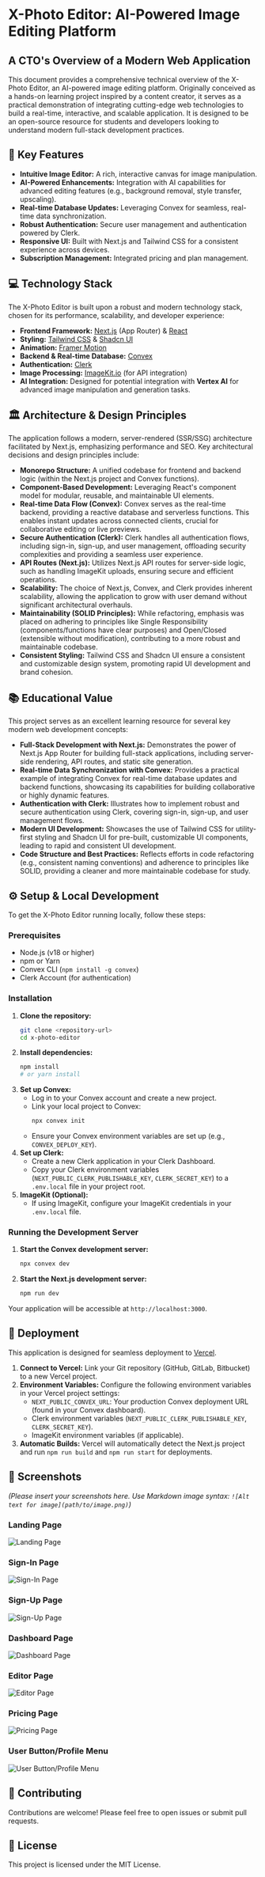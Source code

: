 # X-Photo Editor: AI-Powered Image Editing Platform

## A CTO's Overview of a Modern Web Application

This document provides a comprehensive technical overview of the X-Photo Editor, an AI-powered image editing platform. Originally conceived as a hands-on learning project inspired by a content creator, it serves as a practical demonstration of integrating cutting-edge web technologies to build a real-time, interactive, and scalable application. It is designed to be an open-source resource for students and developers looking to understand modern full-stack development practices.

## 🚀 Key Features

*   **Intuitive Image Editor:** A rich, interactive canvas for image manipulation.
*   **AI-Powered Enhancements:** Integration with AI capabilities for advanced editing features (e.g., background removal, style transfer, upscaling).
*   **Real-time Database Updates:** Leveraging Convex for seamless, real-time data synchronization.
*   **Robust Authentication:** Secure user management and authentication powered by Clerk.
*   **Responsive UI:** Built with Next.js and Tailwind CSS for a consistent experience across devices.
*   **Subscription Management:** Integrated pricing and plan management.

## 💻 Technology Stack

The X-Photo Editor is built upon a robust and modern technology stack, chosen for its performance, scalability, and developer experience:

*   **Frontend Framework:** [Next.js](https://nextjs.org/) (App Router) & [React](https://react.dev/)
*   **Styling:** [Tailwind CSS](https://tailwindcss.com/) & [Shadcn UI](https://ui.shadcn.com/)
*   **Animation:** [Framer Motion](https://www.framer.com/motion/)
*   **Backend & Real-time Database:** [Convex](https://www.convex.dev/)
*   **Authentication:** [Clerk](https://clerk.com/)
*   **Image Processing:** [ImageKit.io](https://imagekit.io/) (for API integration)
*   **AI Integration:** Designed for potential integration with **Vertex AI** for advanced image manipulation and generation tasks.

## 🏛️ Architecture & Design Principles

The application follows a modern, server-rendered (SSR/SSG) architecture facilitated by Next.js, emphasizing performance and SEO. Key architectural decisions and design principles include:

*   **Monorepo Structure:** A unified codebase for frontend and backend logic (within the Next.js project and Convex functions).
*   **Component-Based Development:** Leveraging React's component model for modular, reusable, and maintainable UI elements.
*   **Real-time Data Flow (Convex):** Convex serves as the real-time backend, providing a reactive database and serverless functions. This enables instant updates across connected clients, crucial for collaborative editing or live previews.
*   **Secure Authentication (Clerk):** Clerk handles all authentication flows, including sign-in, sign-up, and user management, offloading security complexities and providing a seamless user experience.
*   **API Routes (Next.js):** Utilizes Next.js API routes for server-side logic, such as handling ImageKit uploads, ensuring secure and efficient operations.
*   **Scalability:** The choice of Next.js, Convex, and Clerk provides inherent scalability, allowing the application to grow with user demand without significant architectural overhauls.
*   **Maintainability (SOLID Principles):** While refactoring, emphasis was placed on adhering to principles like Single Responsibility (components/functions have clear purposes) and Open/Closed (extensible without modification), contributing to a more robust and maintainable codebase.
*   **Consistent Styling:** Tailwind CSS and Shadcn UI ensure a consistent and customizable design system, promoting rapid UI development and brand cohesion.

## 📚 Educational Value

This project serves as an excellent learning resource for several key modern web development concepts:

*   **Full-Stack Development with Next.js:** Demonstrates the power of Next.js App Router for building full-stack applications, including server-side rendering, API routes, and static site generation.
*   **Real-time Data Synchronization with Convex:** Provides a practical example of integrating Convex for real-time database updates and backend functions, showcasing its capabilities for building collaborative or highly dynamic features.
*   **Authentication with Clerk:** Illustrates how to implement robust and secure authentication using Clerk, covering sign-in, sign-up, and user management flows.
*   **Modern UI Development:** Showcases the use of Tailwind CSS for utility-first styling and Shadcn UI for pre-built, customizable UI components, leading to rapid and consistent UI development.
*   **Code Structure and Best Practices:** Reflects efforts in code refactoring (e.g., consistent naming conventions) and adherence to principles like SOLID, providing a cleaner and more maintainable codebase for study.

## ⚙️ Setup & Local Development

To get the X-Photo Editor running locally, follow these steps:

### Prerequisites

*   Node.js (v18 or higher)
*   npm or Yarn
*   Convex CLI (`npm install -g convex`)
*   Clerk Account (for authentication)

### Installation

1.  **Clone the repository:**
    ```bash
    git clone <repository-url>
    cd x-photo-editor
    ```
2.  **Install dependencies:**
    ```bash
    npm install
    # or yarn install
    ```
3.  **Set up Convex:**
    *   Log in to your Convex account and create a new project.
    *   Link your local project to Convex:
        ```bash
        npx convex init
        ```
    *   Ensure your Convex environment variables are set up (e.g., `CONVEX_DEPLOY_KEY`).
4.  **Set up Clerk:**
    *   Create a new Clerk application in your Clerk Dashboard.
    *   Copy your Clerk environment variables (`NEXT_PUBLIC_CLERK_PUBLISHABLE_KEY`, `CLERK_SECRET_KEY`) to a `.env.local` file in your project root.
5.  **ImageKit (Optional):**
    *   If using ImageKit, configure your ImageKit credentials in your `.env.local` file.

### Running the Development Server

1.  **Start the Convex development server:**
    ```bash
    npx convex dev
    ```
2.  **Start the Next.js development server:**
    ```bash
    npm run dev
    ```

Your application will be accessible at `http://localhost:3000`.

## 🚀 Deployment

This application is designed for seamless deployment to [Vercel](https://vercel.com/).

1.  **Connect to Vercel:** Link your Git repository (GitHub, GitLab, Bitbucket) to a new Vercel project.
2.  **Environment Variables:** Configure the following environment variables in your Vercel project settings:
    *   `NEXT_PUBLIC_CONVEX_URL`: Your production Convex deployment URL (found in your Convex dashboard).
    *   Clerk environment variables (`NEXT_PUBLIC_CLERK_PUBLISHABLE_KEY`, `CLERK_SECRET_KEY`).
    *   ImageKit environment variables (if applicable).
3.  **Automatic Builds:** Vercel will automatically detect the Next.js project and run `npm run build` and `npm run start` for deployments.

## 📸 Screenshots

*(Please insert your screenshots here. Use Markdown image syntax: `![Alt text for image](path/to/image.png)`)*

### Landing Page

![Landing Page](screenshots/landing-page.png)

### Sign-In Page

![Sign-In Page](screenshots/sign-in.png)

### Sign-Up Page

![Sign-Up Page](screenshots/sign-up.png)

### Dashboard Page

![Dashboard Page](screenshots/dashboard.png)

### Editor Page

![Editor Page](screenshots/editor-page.png)

### Pricing Page

![Pricing Page](screenshots/pricing-page.png)

### User Button/Profile Menu

![User Button/Profile Menu](screenshots/user-button-profile-menu.png)

## 🤝 Contributing

Contributions are welcome! Please feel free to open issues or submit pull requests.

## 📄 License

This project is licensed under the MIT License.